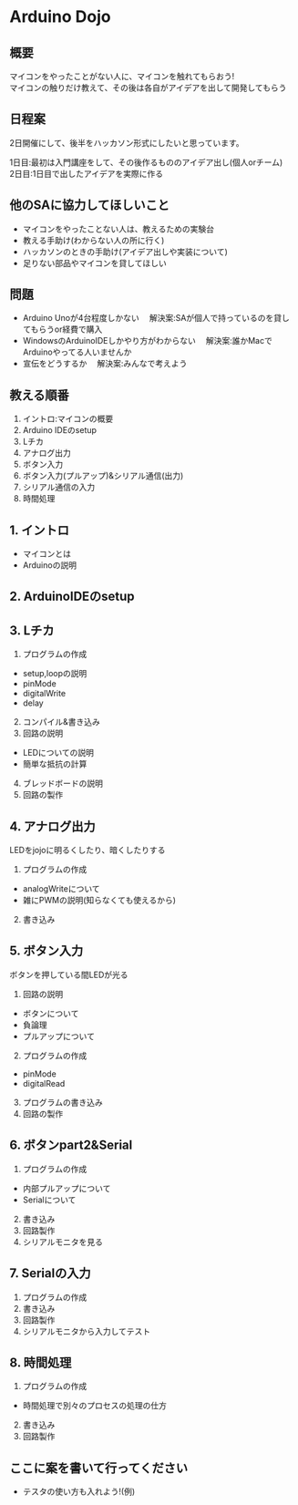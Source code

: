 # Arduino Dojo

## 概要

マイコンをやったことがない人に、マイコンを触れてもらおう!  
マイコンの触りだけ教えて、その後は各自がアイデアを出して開発してもらう

## 日程案

2日開催にして、後半をハッカソン形式にしたいと思っています。

  1日目:最初は入門講座をして、その後作るもののアイデア出し(個人orチーム)  
  2日目:1日目で出したアイデアを実際に作る

## 他のSAに協力してほしいこと

* マイコンをやったことない人は、教えるための実験台  
* 教える手助け(わからない人の所に行く)  
* ハッカソンのときの手助け(アイデア出しや実装について)  
* 足りない部品やマイコンを貸してほしい

## 問題

* Arduino Unoが4台程度しかない
　解決案:SAが個人で持っているのを貸してもらうor経費で購入
* WindowsのArduinoIDEしかやり方がわからない
　解決案:誰かMacでArduinoやってる人いませんか
* 宣伝をどうするか
　解決案:みんなで考えよう

## 教える順番

1. イントロ:マイコンの概要
2. Arduino IDEのsetup
3. Lチカ
4. アナログ出力
5. ボタン入力
6. ボタン入力(プルアップ)&シリアル通信(出力)
7. シリアル通信の入力
8. 時間処理

## 1. イントロ

* マイコンとは
* Arduinoの説明

## 2. ArduinoIDEのsetup

## 3. Lチカ

1. プログラムの作成

* setup,loopの説明
* pinMode
* digitalWrite
* delay

2. コンパイル&書き込み
3. 回路の説明

* LEDについての説明
* 簡単な抵抗の計算

4. ブレッドボードの説明
5. 回路の製作

## 4. アナログ出力

LEDをjojoに明るくしたり、暗くしたりする

1. プログラムの作成

* analogWriteについて
* 雑にPWMの説明(知らなくても使えるから)

2. 書き込み

## 5. ボタン入力

ボタンを押している間LEDが光る

1. 回路の説明

* ボタンについて
* 負論理
* プルアップについて

2. プログラムの作成

* pinMode
* digitalRead

3. プログラムの書き込み
4. 回路の製作

## 6. ボタンpart2&Serial

1. プログラムの作成

* 内部プルアップについて
* Serialについて

2. 書き込み
3. 回路製作
4. シリアルモニタを見る

## 7. Serialの入力

1. プログラムの作成
2. 書き込み
3. 回路製作
4. シリアルモニタから入力してテスト

## 8. 時間処理

1. プログラムの作成

* 時間処理で別々のプロセスの処理の仕方

2. 書き込み
3. 回路製作

## ここに案を書いて行ってください

* テスタの使い方も入れよう!(例)
